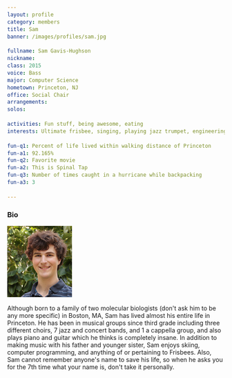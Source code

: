 ```yaml
---
layout: profile
category: members
title: Sam
banner: /images/profiles/sam.jpg

fullname: Sam Gavis-Hughson
nickname: 
class: 2015
voice: Bass
major: Computer Science
hometown: Princeton, NJ
office: Social Chair
arrangements: 
solos: 

activities: Fun stuff, being awesome, eating
interests: Ultimate frisbee, singing, playing jazz trumpet, engineering, computer programming, backpacking

fun-q1: Percent of life lived within walking distance of Princeton
fun-a1: 92.165%
fun-q2: Favorite movie
fun-a2: This is Spinal Tap
fun-q3: Number of times caught in a hurricane while backpacking
fun-a3: 3

---
```


### Bio

![Sam](/images/members/current/sam.jpg)

Although born to a family of two molecular biologists (don't ask him
to be any more specific) in Boston, MA, Sam has lived almost his
entire life in Princeton. He has been in musical groups since third
grade including three different choirs, 7 jazz and concert bands, and
1 a cappella group, and also plays piano and guitar which he thinks is
completely insane. In addition to making music with his father and
younger sister, Sam enjoys skiing, computer programming, and anything
of or pertaining to Frisbees. Also, Sam cannot remember anyone's name
to save his life, so when he asks you for the 7th time what your name
is, don't take it personally.
